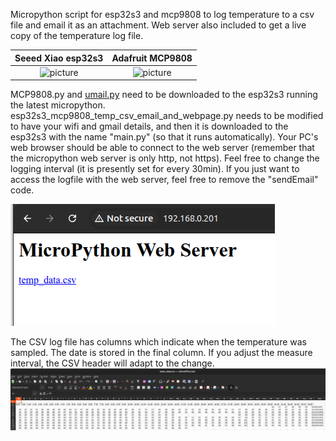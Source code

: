 Micropython script for esp32s3 and mcp9808 to log temperature to a csv file and email it as an attachment. Web server also included to get a live copy of the temperature log file.

Seeed Xiao esp32s3         |  Adafruit MCP9808
:-------------------------:|:-------------------------:
![picture](https://files.seeedstudio.com/wiki/SeeedStudio-XIAO-ESP32S3/img/105.jpg)  |  ![picture](https://cdn-shop.adafruit.com/970x728/5027-09.jpg)

MCP9808.py and [umail.py](https://github.com/shawwwn/uMail) need to be downloaded to the esp32s3 running the latest micropython. esp32s3_mcp9808_temp_csv_email_and_webpage.py needs to be modified to have your wifi and gmail details, and then it is downloaded to the esp32s3 with the name "main.py" (so that it runs automatically). Your PC's web browser should be able to connect to the web server (remember that the micropython web server is only http, not https). Feel free to change the logging interval (it is presently set for every 30min). If you just want to access the logfile with the web server, feel free to remove the "sendEmail" code.

![picture](https://github.com/charkster/esp32s3_mcp9808_temp_csv_email_and_webpage/blob/main/images/web_server_page.png)

The CSV log file has columns which indicate when the temperature was sampled. The date is stored in the final column. If you adjust the measure interval, the CSV header will adapt to the change.
![picture](https://github.com/charkster/esp32s3_mcp9808_temp_csv_email_and_webpage/blob/main/images/temp_data_csv.png)
